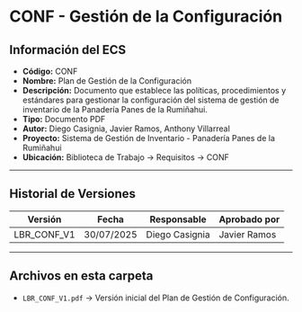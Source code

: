 # CONF - Gestión de la Configuración

## Información del ECS
- **Código:** CONF  
- **Nombre:** Plan de Gestión de la Configuración  
- **Descripción:** Documento que establece las políticas, procedimientos y estándares para gestionar la configuración del sistema de gestión de inventario de la Panadería Panes de la Rumiñahui.  
- **Tipo:** Documento PDF  
- **Autor:** Diego Casignia, Javier Ramos, Anthony Villarreal  
- **Proyecto:** Sistema de Gestión de Inventario - Panadería Panes de la Rumiñahui  
- **Ubicación:** Biblioteca de Trabajo → Requisitos → CONF  

---

## Historial de Versiones

| Versión | Fecha       | Responsable       | Aprobado por      |
|---------|------------|-------------------|--------------------|
| LBR_CONF_V1 | 30/07/2025 | Diego Casignia    | Javier Ramos       |

---

## Archivos en esta carpeta
- `LBR_CONF_V1.pdf` → Versión inicial del Plan de Gestión de Configuración.
